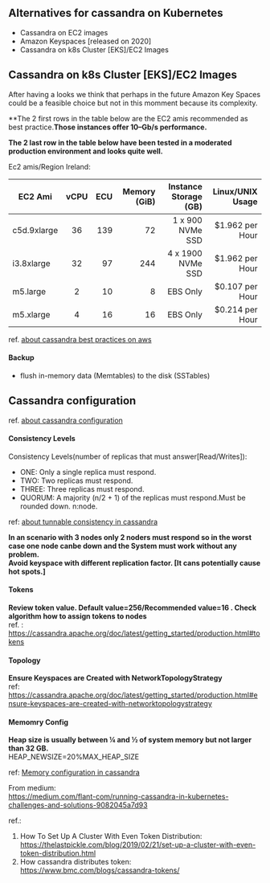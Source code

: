 ## Alternatives for cassandra on Kubernetes 

* Cassandra on EC2 images 
* Amazon Keyspaces [released on 2020]
* Cassandra on k8s Cluster [EKS]/EC2 Images 
 
## Cassandra on k8s Cluster [EKS]/EC2 Images

After having a looks we think that perhaps in the future Amazon Key Spaces could be a feasible choice but not in this momment 
because its complexity.

**The 2 first rows in the table below are the EC2 amis recommended as best practice.**Those instances offer 10–Gb/s performance.**

**The 2 last row in the table below have been tested in a moderated production environment and looks quite well.**

Ec2 amis/Region Ireland:

| EC2 Ami       | vCPU          | ECU   | Memory (GiB)  | Instance Storage (GB) | Linux/UNIX Usage |
| ------------- |:-------------:| -----:|--------------:|----------------------:|-----------------:|
| c5d.9xlarge   | 36            | 139   | 72            | 1 x 900 NVMe SSD      | $1.962 per Hour  |
| i3.8xlarge    | 32            | 97    | 244           | 4 x 1900 NVMe SSD     | $1.962 per Hour  |
| m5.large      | 2             | 10    | 8             | EBS Only              | $0.107 per Hour  |
| m5.xlarge     | 4             | 16    | 16            | EBS Only              | $0.214 per Hour  |

ref. [about cassandra best practices on aws](https://aws.amazon.com/es/blogs/big-data/best-practices-for-running-apache-cassandra-on-amazon-ec2/) 

#### Backup 

* flush in-memory data (Memtables) to the disk (SSTables)


## Cassandra configuration 

ref. [about cassandra configuration](https://github.com/apache/cassandra/tree/trunk/conf)


#### Consistency Levels

Consistency Levels(number of replicas that must answer[Read/Writes]):

* ONE: Only a single replica must respond.
* TWO: Two replicas must respond.
* THREE: Three replicas must respond.
* QUORUM: A majority (n/2 + 1) of the replicas must respond.Must be rounded down. n:node. 

ref: [about tunnable consistency in cassandra](https://cassandra.apache.org/doc/latest/architecture/dynamo.html#tunable-consistency)</br>

**In an scenario with 3 nodes only 2 noders must respond so in the worst case one node canbe down and the System must work without any problem.**  
**Avoid keyspace with different replication factor. [It cans potentially cause hot spots.]**

#### Tokens

**Review token value. Default value=256/Recommended value=16 . Check algorithm how to assign tokens to nodes**</br>
ref. : https://cassandra.apache.org/doc/latest/getting_started/production.html#tokens </br>

#### Topology
**Ensure Keyspaces are Created with NetworkTopologyStrategy** </br>
ref: https://cassandra.apache.org/doc/latest/getting_started/production.html#ensure-keyspaces-are-created-with-networktopologystrategy

#### Memomry Config

**Heap size is usually between ¼ and ½ of system memory but not larger than 32 GB.**</br>
HEAP_NEWSIZE=20%MAX_HEAP_SIZE

ref: [Memory configuration in cassandra](https://github.com/apache/cassandra/blob/trunk/conf/cassandra-env.sh) 


From medium:</br>
https://medium.com/flant-com/running-cassandra-in-kubernetes-challenges-and-solutions-9082045a7d93



ref.: 
1. How To Set Up A Cluster With Even Token Distribution:</br>https://thelastpickle.com/blog/2019/02/21/set-up-a-cluster-with-even-token-distribution.html
2. How cassandra distributes token:</br>https://www.bmc.com/blogs/cassandra-tokens/

